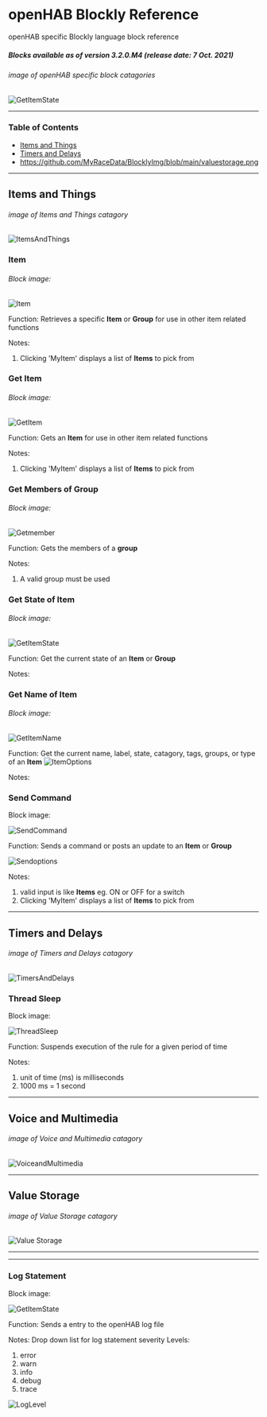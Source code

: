# openHAB Blockly Reference
openHAB specific Blockly language block reference
##### *Blocks available as of version 3.2.0.M4 (release date: 7 Oct. 2021)* #####
###### image of openHAB specific block catagories ######
![GetItemState](https://github.com/MyRaceData/BlocklyImg/blob/main/toolboxcatagories.png)
___
### Table of Contents ###
* [Items and Things](https://github.com/MyRaceData/OH3BlocklyDoc/blob/main/BlockReference.md#items-and-things)
* [Timers and Delays](https://github.com/MyRaceData/OH3BlocklyDoc/blob/main/BlockReference.md#timers-and-delays)
* https://github.com/MyRaceData/BlocklyImg/blob/main/valuestorage.png
___
## Items and Things
###### image of Items and Things catagory ######
![ItemsAndThings](https://github.com/MyRaceData/BlocklyImg/blob/main/itemsandthings.png)
### Item
###### Block image: ######
![Item](https://github.com/MyRaceData/BlocklyImg/blob/main/item.png)

Function:
Retrieves a specific **Item**  or **Group** for use in other item related functions

Notes:
1. Clicking 'MyItem' displays a list of **Items** to pick from
### Get Item ###
###### Block image: ######
![GetItem](https://github.com/MyRaceData/BlocklyImg/blob/main/getitem.png)

Function:
Gets an **Item** for use in other item related functions

Notes:
1. Clicking 'MyItem' displays a list of **Items** to pick from
### Get Members of Group ###
###### Block image: ######
![Getmember](https://github.com/MyRaceData/BlocklyImg/blob/main/getmemberofgroup.png)

Function:
Gets the members of a **group**

Notes:
1. A valid group must be used
### Get State of Item ###
###### Block image: ######
![GetItemState](https://github.com/MyRaceData/BlocklyImg/blob/main/getstateofitem.png)

Function:
Get the current state of an **Item**  or **Group**

Notes:
### Get Name of Item ###
###### Block image: ######
![GetItemName](https://github.com/MyRaceData/BlocklyImg/blob/main/getnameofitem.png)

Function:
Get the current name, label, state, catagory, tags, groups, or type of an **Item**
![ItemOptions](https://github.com/MyRaceData/BlocklyImg/blob/main/itemnameoptions.png)

Notes:
### Send Command
Block image:

![SendCommand](https://github.com/MyRaceData/OH3BlocklyDoc/blob/main/SendCommand.png)

Function:
Sends a command or posts an update to an **Item**  or **Group**

![Sendoptions](https://github.com/MyRaceData/BlocklyImg/blob/main/sendoptions.png)

Notes:
1. valid input is like **Items** eg. ON or OFF for a switch
2. Clicking 'MyItem' displays a list of **Items** to pick from
___
## Timers and Delays
###### image of Timers and Delays catagory ######
![TimersAndDelays](https://github.com/MyRaceData/BlocklyImg/blob/main/timersanddelays1.png)
### Thread Sleep
Block image:

![ThreadSleep](https://github.com/MyRaceData/BlocklyImg/blob/main/threadsleep.png)

Function:
Suspends execution of the rule for a given period of time

Notes:
1. unit of time (ms) is milliseconds
2. 1000 ms = 1 second
___
## Voice and Multimedia
###### image of Voice and Multimedia catagory ######
![VoiceandMultimedia](https://github.com/MyRaceData/BlocklyImg/blob/main/voiceandmultimedia.png)
___
## Value Storage
###### image of Value Storage catagory ######
![Value Storage](https://github.com/MyRaceData/BlocklyImg/blob/main/valuestorage.png)
___



___
### Log Statement
Block image:

![GetItemState](https://github.com/MyRaceData/OH3BlocklyDoc/blob/main/OHLog.png)

Function:
Sends a entry to the openHAB log file

Notes:
Drop down list for log statement severity
Levels:
1. error
2. warn
3. info
4. debug
5. trace

![LogLevel](https://github.com/MyRaceData/OH3BlocklyDoc/blob/main/logLevelcrop.png)


